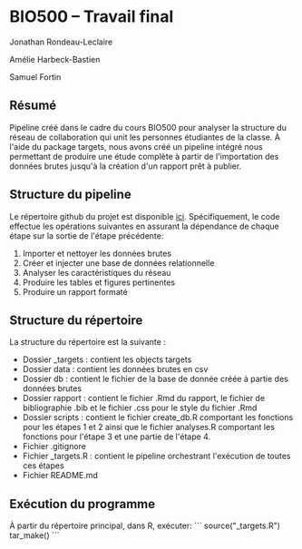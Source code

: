 # BIO500 – Travail final

Jonathan Rondeau-Leclaire

Amélie Harbeck-Bastien

Samuel Fortin

## Résumé
Pipeline créé dans le cadre du cours BIO500 pour analyser la structure du réseau de collaboration qui unit les personnes étudiantes de la classe. À l'aide du package targets, nous avons créé un pipeline intégré nous permettant de produire une étude complète à partir de l'importation des données brutes jusqu'à la création d'un rapport prêt à publier.

## Structure du pipeline
Le répertoire github du projet est disponible [ici](https://github.com/jorondo1/BIO500). 
Spécifiquement, le code effectue les opérations suivantes en assurant la dépendance de chaque étape sur la sortie de l'étape précédente:

1. Importer et nettoyer les données brutes
2. Créer et injecter une base de données relationnelle
3. Analyser les caractéristiques du réseau
4. Produire les tables et figures pertinentes
5. Produire un rapport formaté

## Structure du répertoire
La structure du répertoire est la suivante : 
- Dossier _targets : contient les objects targets
- Dossier data : contient les données brutes en csv
- Dossier db : contient le fichier de la base de donnée créée à partie des données brutes
- Dossier rapport : contient le fichier .Rmd du rapport, le fichier de bibliographie .bib et le fichier .css pour le style du fichier .Rmd
- Dossier scripts : contient le fichier create_db.R comportant les fonctions pour les étapes 1 et 2 ainsi que le fichier analyses.R comportant les fonctions pour l'étape 3 et une partie de l'étape 4. 
- Fichier .gitignore
- Fichier _targets.R : contient le pipeline orchestrant l'exécution de toutes ces étapes
- Fichier README.md

## Exécution du programme
À partir du répertoire principal, dans R, exécuter:
´´´
source("_targets.R")
tar_make()
´´´
